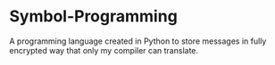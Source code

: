 # Symbol-Programming
A programming language created in Python to store messages in fully encrypted way that only my compiler can translate.
